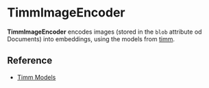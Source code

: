 # TimmImageEncoder

**TimmImageEncoder** encodes images (stored in the `blob` attribute od Documents) into 
embeddings, using the models from [timm](https://rwightman.github.io/pytorch-image-models/).

## Reference
- [Timm Models](https://rwightman.github.io/pytorch-image-models/models/)

<!-- version=v0.3 -->
